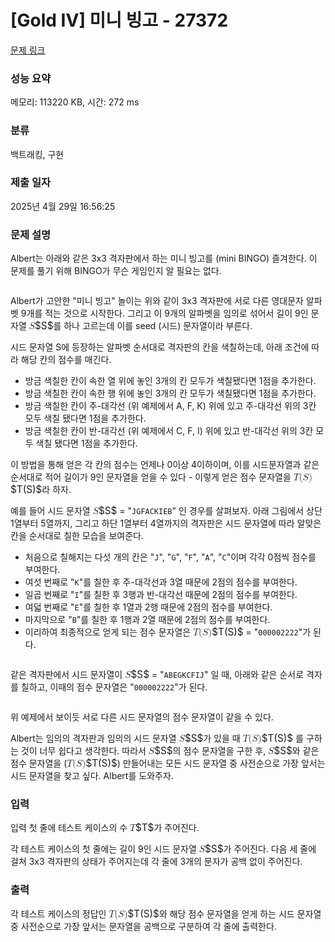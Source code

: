 # [Gold IV] 미니 빙고 - 27372 

[문제 링크](https://www.acmicpc.net/problem/27372) 

### 성능 요약

메모리: 113220 KB, 시간: 272 ms

### 분류

백트래킹, 구현

### 제출 일자

2025년 4월 29일 16:56:25

### 문제 설명

<p>Albert는 아래와 같은 3x3 격자판에서 하는 미니 빙고를 (mini BINGO) 즐겨한다. 이 문제를 풀기 위해 BINGO가 무슨 게임인지 알 필요는 없다.</p>

<p style="text-align: center;"><img alt="" src="https://upload.acmicpc.net/b999f7f2-3d41-42af-8ab3-a8a7563135a9/-/preview/"></p>

<p>Albert가 고안한 "미니 빙고" 놀이는 위와 같이 3x3 격자판에 서로 다른 영대문자 알파벳 9개를 적는 것으로 시작한다. 그리고 이 9개의 알파벳을 임의로 섞어서 길이 9인 문자열 <mjx-container class="MathJax" jax="CHTML" style="font-size: 109%; position: relative;"><mjx-math class="MJX-TEX" aria-hidden="true"><mjx-mi class="mjx-i"><mjx-c class="mjx-c1D446 TEX-I"></mjx-c></mjx-mi></mjx-math><mjx-assistive-mml unselectable="on" display="inline"><math xmlns="http://www.w3.org/1998/Math/MathML"><mi>S</mi></math></mjx-assistive-mml><span aria-hidden="true" class="no-mathjax mjx-copytext">$S$</span></mjx-container>를 하나 고르는데 이를 seed (시드) 문자열이라 부른다.</p>

<p>시드 문자열 S에 등장하는 알파벳 순서대로 격자판의 칸을 색칠하는데, 아래 조건에 따라 해당 칸의 점수를 매긴다.</p>

<ul>
	<li>방금 색칠한 칸이 속한 열 위에 놓인 3개의 칸 모두가 색칠됐다면 1점을 추가한다.</li>
	<li>방금 색칠한 칸이 속한 행 위에 놓인 3개의 칸 모두가 색칠됐다면 1점을 추가한다.</li>
	<li>방금 색칠한 칸이 주-대각선 (위 예제에서 A, F, K) 위에 있고 주-대각선 위의 3칸 모두 색칠 됐다면 1점을 추가한다.</li>
	<li>방금 색칠한 칸이 반-대각선 (위 예제에서 C, F, I) 위에 있고 반-대각선 위의 3칸 모두 색칠 됐다면 1점을 추가한다.</li>
</ul>

<p>이 방법을 통해 얻은 각 칸의 점수는 언제나 0이상 4이하이며, 이를 시드문자열과 같은 순서대로 적어 길이가 9인 문자열을 얻을 수 있다 - 이렇게 얻은 점수 문자열을 <mjx-container class="MathJax" jax="CHTML" style="font-size: 109%; position: relative;"><mjx-math class="MJX-TEX" aria-hidden="true"><mjx-mi class="mjx-i"><mjx-c class="mjx-c1D447 TEX-I"></mjx-c></mjx-mi><mjx-mo class="mjx-n"><mjx-c class="mjx-c28"></mjx-c></mjx-mo><mjx-mi class="mjx-i"><mjx-c class="mjx-c1D446 TEX-I"></mjx-c></mjx-mi><mjx-mo class="mjx-n"><mjx-c class="mjx-c29"></mjx-c></mjx-mo></mjx-math><mjx-assistive-mml unselectable="on" display="inline"><math xmlns="http://www.w3.org/1998/Math/MathML"><mi>T</mi><mo stretchy="false">(</mo><mi>S</mi><mo stretchy="false">)</mo></math></mjx-assistive-mml><span aria-hidden="true" class="no-mathjax mjx-copytext">$T(S)$</span></mjx-container>라 하자.</p>

<p>예를 들어 시드 문자열 <mjx-container class="MathJax" jax="CHTML" style="font-size: 109%; position: relative;"><mjx-math class="MJX-TEX" aria-hidden="true"><mjx-mi class="mjx-i"><mjx-c class="mjx-c1D446 TEX-I"></mjx-c></mjx-mi></mjx-math><mjx-assistive-mml unselectable="on" display="inline"><math xmlns="http://www.w3.org/1998/Math/MathML"><mi>S</mi></math></mjx-assistive-mml><span aria-hidden="true" class="no-mathjax mjx-copytext">$S$</span></mjx-container> = "<code>JGFACKIEB</code>" 인 경우를 살펴보자. 아래 그림에서 상단 1열부터 5열까지, 그리고 하단 1열부터 4열까지의 격자판은 시드 문자열에 따라 알맞은 칸을 순서대로 칠한 모습을 보여준다.</p>

<ul>
	<li>처음으로 칠해지는 다섯 개의 칸은 "<code>J</code>", "<code>G</code>", "<code>F</code>", "<code>A</code>", "<code>C</code>"이며 각각 0점씩 점수를 부여한다.</li>
	<li>여섯 번째로 "<code>K</code>"를 칠한 후 주-대각선과 3열 때문에 2점의 점수를 부여한다.</li>
	<li>일곱 번째로 "<code>I</code>"를 칠한 후 3행과 반-대각선 때문에 2점의 점수를 부여한다.</li>
	<li>여덟 번째로 "<code>E</code>"를 칠한 후 1열과 2행 때문에 2점의 점수를 부여한다.</li>
	<li>마지막으로 "<code>B</code>"를 칠한 후 1행과 2열 때문에 2점의 점수를 부여한다.</li>
	<li>이리하여 최종적으로 얻게 되는 점수 문자열은 <mjx-container class="MathJax" jax="CHTML" style="font-size: 109%; position: relative;"><mjx-math class="MJX-TEX" aria-hidden="true"><mjx-mi class="mjx-i"><mjx-c class="mjx-c1D447 TEX-I"></mjx-c></mjx-mi><mjx-mo class="mjx-n"><mjx-c class="mjx-c28"></mjx-c></mjx-mo><mjx-mi class="mjx-i"><mjx-c class="mjx-c1D446 TEX-I"></mjx-c></mjx-mi><mjx-mo class="mjx-n"><mjx-c class="mjx-c29"></mjx-c></mjx-mo></mjx-math><mjx-assistive-mml unselectable="on" display="inline"><math xmlns="http://www.w3.org/1998/Math/MathML"><mi>T</mi><mo stretchy="false">(</mo><mi>S</mi><mo stretchy="false">)</mo></math></mjx-assistive-mml><span aria-hidden="true" class="no-mathjax mjx-copytext">$T(S)$</span></mjx-container> = "<code>000002222</code>"가 된다.</li>
</ul>

<p style="text-align: center;"><img alt="" src="https://upload.acmicpc.net/8854d6db-c321-47aa-9390-0b4b8086fe4e/-/preview/"></p>

<p>같은 격자판에서 시드 문자열이 <mjx-container class="MathJax" jax="CHTML" style="font-size: 109%; position: relative;"><mjx-math class="MJX-TEX" aria-hidden="true"><mjx-mi class="mjx-i"><mjx-c class="mjx-c1D446 TEX-I"></mjx-c></mjx-mi></mjx-math><mjx-assistive-mml unselectable="on" display="inline"><math xmlns="http://www.w3.org/1998/Math/MathML"><mi>S</mi></math></mjx-assistive-mml><span aria-hidden="true" class="no-mathjax mjx-copytext">$S$</span></mjx-container> = "<code>ABEGKCFIJ</code>" 일 때, 아래와 같은 순서로 격자를 칠하고, 이때의 점수 문자열은 "<code>000002222</code>"가 된다.</p>

<p style="text-align: center;"><img alt="" src="https://upload.acmicpc.net/5527201e-3a8f-43e6-981e-18641434699a/-/preview/"></p>

<p>위 예제에서 보이듯 서로 다른 시드 문자열의 점수 문자열이 같을 수 있다.</p>

<p>Albert는 임의의 격자판과 임의의 시드 문자열 <mjx-container class="MathJax" jax="CHTML" style="font-size: 109%; position: relative;"><mjx-math class="MJX-TEX" aria-hidden="true"><mjx-mi class="mjx-i"><mjx-c class="mjx-c1D446 TEX-I"></mjx-c></mjx-mi></mjx-math><mjx-assistive-mml unselectable="on" display="inline"><math xmlns="http://www.w3.org/1998/Math/MathML"><mi>S</mi></math></mjx-assistive-mml><span aria-hidden="true" class="no-mathjax mjx-copytext">$S$</span></mjx-container>가 있을 때 <mjx-container class="MathJax" jax="CHTML" style="font-size: 109%; position: relative;"><mjx-math class="MJX-TEX" aria-hidden="true"><mjx-mi class="mjx-i"><mjx-c class="mjx-c1D447 TEX-I"></mjx-c></mjx-mi><mjx-mo class="mjx-n"><mjx-c class="mjx-c28"></mjx-c></mjx-mo><mjx-mi class="mjx-i"><mjx-c class="mjx-c1D446 TEX-I"></mjx-c></mjx-mi><mjx-mo class="mjx-n"><mjx-c class="mjx-c29"></mjx-c></mjx-mo></mjx-math><mjx-assistive-mml unselectable="on" display="inline"><math xmlns="http://www.w3.org/1998/Math/MathML"><mi>T</mi><mo stretchy="false">(</mo><mi>S</mi><mo stretchy="false">)</mo></math></mjx-assistive-mml><span aria-hidden="true" class="no-mathjax mjx-copytext">$T(S)$</span></mjx-container> 를 구하는 것이 너무 쉽다고 생각한다. 따라서 <mjx-container class="MathJax" jax="CHTML" style="font-size: 109%; position: relative;"><mjx-math class="MJX-TEX" aria-hidden="true"><mjx-mi class="mjx-i"><mjx-c class="mjx-c1D446 TEX-I"></mjx-c></mjx-mi></mjx-math><mjx-assistive-mml unselectable="on" display="inline"><math xmlns="http://www.w3.org/1998/Math/MathML"><mi>S</mi></math></mjx-assistive-mml><span aria-hidden="true" class="no-mathjax mjx-copytext">$S$</span></mjx-container>의 점수 문자열을 구한 후, <mjx-container class="MathJax" jax="CHTML" style="font-size: 109%; position: relative;"><mjx-math class="MJX-TEX" aria-hidden="true"><mjx-mi class="mjx-i"><mjx-c class="mjx-c1D446 TEX-I"></mjx-c></mjx-mi></mjx-math><mjx-assistive-mml unselectable="on" display="inline"><math xmlns="http://www.w3.org/1998/Math/MathML"><mi>S</mi></math></mjx-assistive-mml><span aria-hidden="true" class="no-mathjax mjx-copytext">$S$</span></mjx-container>와 같은 점수 문자열을 (<mjx-container class="MathJax" jax="CHTML" style="font-size: 109%; position: relative;"><mjx-math class="MJX-TEX" aria-hidden="true"><mjx-mi class="mjx-i"><mjx-c class="mjx-c1D447 TEX-I"></mjx-c></mjx-mi><mjx-mo class="mjx-n"><mjx-c class="mjx-c28"></mjx-c></mjx-mo><mjx-mi class="mjx-i"><mjx-c class="mjx-c1D446 TEX-I"></mjx-c></mjx-mi><mjx-mo class="mjx-n"><mjx-c class="mjx-c29"></mjx-c></mjx-mo></mjx-math><mjx-assistive-mml unselectable="on" display="inline"><math xmlns="http://www.w3.org/1998/Math/MathML"><mi>T</mi><mo stretchy="false">(</mo><mi>S</mi><mo stretchy="false">)</mo></math></mjx-assistive-mml><span aria-hidden="true" class="no-mathjax mjx-copytext">$T(S)$</span></mjx-container>) 만들어내는 모든 시드 문자열 중 사전순으로 가장 앞서는 시드 문자열을 찾고 싶다. Albert를 도와주자.</p>

### 입력 

 <p>입력 첫 줄에 테스트 케이스의 수 <mjx-container class="MathJax" jax="CHTML" style="font-size: 109%; position: relative;"><mjx-math class="MJX-TEX" aria-hidden="true"><mjx-mi class="mjx-i"><mjx-c class="mjx-c1D447 TEX-I"></mjx-c></mjx-mi></mjx-math><mjx-assistive-mml unselectable="on" display="inline"><math xmlns="http://www.w3.org/1998/Math/MathML"><mi>T</mi></math></mjx-assistive-mml><span aria-hidden="true" class="no-mathjax mjx-copytext">$T$</span></mjx-container>가 주어진다.</p>

<p>각 테스트 케이스의 첫 줄에는 길이 9인 시드 문자열 <mjx-container class="MathJax" jax="CHTML" style="font-size: 109%; position: relative;"><mjx-math class="MJX-TEX" aria-hidden="true"><mjx-mi class="mjx-i"><mjx-c class="mjx-c1D446 TEX-I"></mjx-c></mjx-mi></mjx-math><mjx-assistive-mml unselectable="on" display="inline"><math xmlns="http://www.w3.org/1998/Math/MathML"><mi>S</mi></math></mjx-assistive-mml><span aria-hidden="true" class="no-mathjax mjx-copytext">$S$</span></mjx-container>가 주어진다. 다음 세 줄에 걸쳐 3x3 격자판의 상태가 주어지는데 각 줄에 3개의 문자가 공백 없이 주어진다.</p>

### 출력 

 <p>각 테스트 케이스의 정답인 <mjx-container class="MathJax" jax="CHTML" style="font-size: 109%; position: relative;"><mjx-math class="MJX-TEX" aria-hidden="true"><mjx-mi class="mjx-i"><mjx-c class="mjx-c1D447 TEX-I"></mjx-c></mjx-mi><mjx-mo class="mjx-n"><mjx-c class="mjx-c28"></mjx-c></mjx-mo><mjx-mi class="mjx-i"><mjx-c class="mjx-c1D446 TEX-I"></mjx-c></mjx-mi><mjx-mo class="mjx-n"><mjx-c class="mjx-c29"></mjx-c></mjx-mo></mjx-math><mjx-assistive-mml unselectable="on" display="inline"><math xmlns="http://www.w3.org/1998/Math/MathML"><mi>T</mi><mo stretchy="false">(</mo><mi>S</mi><mo stretchy="false">)</mo></math></mjx-assistive-mml><span aria-hidden="true" class="no-mathjax mjx-copytext">$T(S)$</span></mjx-container>와 해당 점수 문자열을 얻게 하는 시드 문자열 중 사전순으로 가장 앞서는 문자열을 공백으로 구분하여 각 줄에 출력한다.</p>

